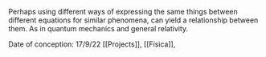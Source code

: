 Perhaps using different ways of expressing the same things between different equations for similar phenomena, can yield a relationship between them. As in quantum mechanics and general relativity.

Date of conception: 17/9/22
[[Projects]], [[Física]], 